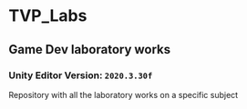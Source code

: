# TVP_Labs
## Game Dev laboratory works
### Unity Editor Version: `2020.3.30f`
Repository with all the laboratory works on a specific subject
